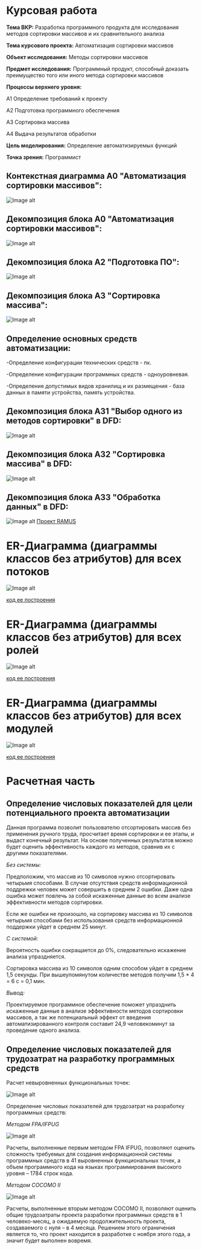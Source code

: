 # Курсовая работа
__Тема ВКР:__ Разработка программного продукта для исследования методов сортировки массивов и их сравнительного анализа

__Тема курсового проекта:__ Автоматизация сортировки массивов

__Объект исследования:__ Методы сортировки массивов

__Предмет исследования:__ Программный продукт, способный доказать преимущество того или иного метода сортировки массивов

__Процессы верхнего уровня:__

А1 Определение требований к проекту

А2 Подготовка программного обеспечения

А3 Сортировка массива

А4 Выдача результатов обработки

__Цель моделирования:__ Определение автоматизируемых функций

__Точка зрения:__ Программист

## Контекстная диаграмма А0 "Автоматизация сортировки массивов":
![Image alt](https://github.com/Hoshi089/Rudov.Ilya.github.io/blob/master/A0q.png)

## Декомпозиция блока А0 "Автоматизация сортировки массивов":
![Image alt](https://github.com/Hoshi089/Rudov.Ilya.github.io/blob/master/A0idef0q.png)

## Декомпозиция блока А2 "Подготовка ПО":
![Image alt](https://github.com/Hoshi089/Rudov.Ilya.github.io/blob/master/A2idef0q.png)

## Декомпозиция блока А3 "Сортировка массива":
![Image alt](https://github.com/Hoshi089/Rudov.Ilya.github.io/blob/master/A3idef0q.png)

## Определение основных средств автоматизации:

-Определение конфигурации технических средств - пк.

-Определение конфигурации программных средств - одноуровневая.

-Определение допустимых видов хранилищ и их размещения - база данных в памяти устройства, память устройства.

## Декомпозиция блока А31 "Выбор одного из методов сортировки" в DFD:
![Image alt](https://github.com/Hoshi089/Rudov.Ilya.github.io/blob/master/A31dfd.png)

## Декомпозиция блока А32 "Сортировка массива" в DFD:
![Image alt](https://github.com/Hoshi089/Rudov.Ilya.github.io/blob/master/A32dfd.png)

## Декомпозиция блока А33 "Обработка данных" в DFD:
![Image alt](https://github.com/Hoshi089/Rudov.Ilya.github.io/blob/master/A33dfd.png)
[Проект RAMUS](https://github.com/Hoshi089/Rudov.Ilya.github.io/blob/master/%D0%A0%D1%83%D0%B4%D0%BE%D0%B2.rsf)

# ER-Диаграмма (диаграммы классов без атрибутов) для всех потоков
![Image alt](https://github.com/Hoshi089/Rudov.Ilya.github.io/blob/master/uml4.png)

[код ее построения](https://github.com/Hoshi089/Rudov.Ilya.github.io/blob/master/uml2.txt)

# ER-Диаграмма (диаграммы классов без атрибутов) для всех ролей
![Image alt](https://github.com/Hoshi089/Rudov.Ilya.github.io/blob/master/uml3.png)

[код ее построения](https://github.com/Hoshi089/Rudov.Ilya.github.io/blob/master/uml3.txt)

# ER-Диаграмма (диаграммы классов без атрибутов) для всех модулей
![Image alt](https://github.com/Hoshi089/Rudov.Ilya.github.io/blob/master/uml1.png)

[код ее построения](https://github.com/Hoshi089/Rudov.Ilya.github.io/blob/master/uml1.txt)

# Расчетная часть

## Определение числовых показателей для цели потенциального проекта автоматизации

Данная программа позволит пользователю отсортировать массив без применения ручного труда, просчитает время сортировки и ее этапы, и выдаст конечный результат. На основе полученных результатов можно будет оценить эффективность каждого из методов, сравнив их с другими показателями. 

_Без системы:_ 

Предположим, что массив из 10 символов нужно отсортировать четырьмя способами. В случае отсутствия средств информационной поддрежки человек может совершить в среднем 2 ошибки. Даже одна ошибка может повлечь за собой искаженные данные во всем анализе эффективности методов сортировки.

Если же ошибки не произошло, на сортировку массива из 10 символов четырьмя способами без использования средств информационной поддержки уйдет в среднем 25 минут.

_С системой:_ 

Вероятность ошибки сокращается до 0%, следовательно искажение анализа упраздняется.

Сортировка массива из 10 символов одним способом уйдет в среднем 1,5 секунды. При вышеупомянутом количестве методов получим 1,5 * 4 = 6 с = 0,1 мин.

_Вывод:_

Проектируемое программное обеспечение поможет упразднить искаженные данные в анализе эффективности методов сортировки массивов, а так же потенциальный эффект от введения автоматизированного контроля составит 24,9 человекоминут за проведение одного анализа. 

## Определение числовых показателей для трудозатрат на разработку программных средств

Расчет невыровненных функциональных точек:

![Image alt](https://github.com/Hoshi089/Rudov.Ilya.github.io/blob/master/u1.PNG)

Определение числовых показателей для трудозатрат на разработку программных средств:

_Методом FPA/IFPUG_

![Image alt](https://github.com/Hoshi089/Rudov.Ilya.github.io/blob/master/u2.PNG)

Расчеты, выполненные первым методом FPA IFPUG, позволяют оценить сложность требуемых для создания информационной системы программных средств в 41 выровненных функциональных точек, а объем программного кода на языках программирования высокого уровня – 1784 строк кода.

_Методом COCOMO II_

![Image alt](https://github.com/Hoshi089/Rudov.Ilya.github.io/blob/master/u3.PNG)

Расчеты, выполненные вторым методом COCOMO II, позволяют оценить общие трудозатраты проекта разработки программных средств в 1 человеко-месяц, а ожидаемую продолжительность проекта, создаваемого с нуля – в 4 месяца. Решением этого ограничения является то, что проект находится в разработке с ноября этого года, а значит будет выполнен вовремя.
